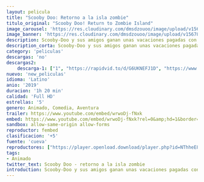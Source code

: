 ```yaml
---
layout: pelicula
title: "Scooby Doo: Retorno a la isla zombie"
titulo_original: "Scooby Doo! Return to Zombie Island"
image_carousel: 'https://res.cloudinary.com/dmsdzouoo/image/upload/v1567826081/scooby-min_iqmq0h.jpg'
image_banner: 'https://res.cloudinary.com/dmsdzouoo/image/upload/v1567826085/f309832802fe662fcd23d668473c78c8-min_hjcyhs.jpg'
description: Scooby-Doo y sus amigos ganan unas vacaciones pagadas con todos los gastos y se embarcan en un viaje de su vida a un paraíso tropical. Sin embargo, su destino es la isla Zombie. Tan pronto como llegan, se dan cuenta de que el lugar parece extrañamente familiar y recuerda un viaje que hicieron hace años, en el que se vieron envueltos en un misterio que involucra zombis. La pandilla pronto se entera de que su viaje al paraíso tiene un precio cuando los zombis resurgen y atacan su hotel. ¿Scooby-Doo y la pandilla Mystery Inc. finalmente resolverán el misterio detrás de Zombie Island?
description_corta: Scooby-Doo y sus amigos ganan unas vacaciones pagadas con todos los gastos y se embarcan en un viaje de su vida a un paraíso tropical. Sin embargo, su destino es la isla Zombie. Tan pronto como llegan, se dan cuenta de que el lugar parece extrañamente familiar y recuerda un
category: 'peliculas'
descargas: 'no'
descargas2:
    descarga-1: ["1", "https://rapidvid.to/d/G6UKNEFJ1D", "https://www.google.com/s2/favicons?domain=openload.co","OpenLoad","https://res.cloudinary.com/imbriitneysam/image/upload/v1541473684/mexico.png", "Latino", "Full HD"]
nuevo: 'new_peliculas'
idioma: 'Latino'
anio: '2019'
duracion: '1h 20 min'
calidad: 'Full HD'
estrellas: '5'
genero: Animado, Comedia, Aventura
trailer: https://www.youtube.com/embed/wrwoDj-fNxk
embed: https://www.youtube.com/embed/wrwoDj-fNxk?rel=0&amp;hd=1&border=0&wmode=opaque&enablejsapi=1&modestbranding=1&controls=1&showinfo=1
sandbox: allow-same-origin allow-forms
reproductor: fembed
clasificacion: '+5'
fuente: 'cueva'
reproductores: ["https://player.openload.download/player.php?id=NThheE8vVlFPWUVQaGo2Y0JxclF0cmNuaEY4UThkbGEva2p3alp5dm9RR1NCTk5zbG9ncW9SalJvNGJxMVZNQXg4SjNmOXhVemZoODFUeit3UGpUblE9PQ","https://api.cuevana3.io/olpremium/gd.php?file=ek5lbm9xYWNrS0xNejZabVlkSFIyTkxQb3BPWDB0UFkwY3lvbjJIRjBPQ1QwNStUck1mVG9kVExvM0djeHA3VnFybXRscUdvMWRXNHRZbU1lYXVUeDg2cGpKVmp4cXpBejYxcGszaTdrY1dzdmExL2liaXAyS3ZUcDRhSHpaSEdxNm1mbG5pMzJjVFBzWjE5WmF6VjE4NmxuWlNndEtUR3VibWZsSW5Lc05XNXFYNkhpSmV6MWF6VGdvZWYwcmpFMHRPQmw1MnJsY3pQc0dhR2lMU1N4WmZHYklLRWlNbmYxOG1ZYjZ6SDFBPT0","https://api.cuevana3.io/stream/index.php?file=ek5lbm9xYWNrS0xYMTZLa2xNbkdvY3ZTb3BtZng4TGp6ZFpobGFMUGtPREYxWjVtWUpTV281MlRaV0NVMHRIbTFOS25ZSmJSenFMWTEyUmlhWlNUcEplWmtuNTB0c0M3cUpHZ29tYz0","https://tutumeme.net/embed/player.php?u=bXQ3ajJOaW1wcFRGcEs2VW5XRGExTlRPMytmUnc3bHVwcWhoenVIUjI5SHF5TlNwc0taaG1jN2gwZHZSNTlIRHVhV2tZWitkNUtDVDNOL1ZvYW1rYjJkbW9LVT0","https://api.cuevana3.io/rr/gd.php?h=ek5lbm9xYWNrS0xJMVp5b21KREk0dFBLbjVkaHhkRGdrOG1jbnBpUnhhS1Z5NGw1aXBLeTJyWGJxWHlmMEx2bzNOQ3RmWU9VdDhqRjFJUjBkZGVrNExXU3FadVkyUT09","https://player.cuevana2espanol.com/irgotoolp.php?url=eTllbW9hZHpYNURLejlaalg2T3BsYy9PMHNTV29hYWVuY3JYMEpHVm9LRm9uWlRYbTVKL2hZbHVmc2lRMEphbmFRPT0"]
tags:
- Animado
twitter_text: Scooby Doo - retorno a la isla zombie
introduction: Scooby-Doo y sus amigos ganan unas vacaciones pagadas con todos los gastos y se embarcan en un viaje de su vida a un paraíso tropical. Sin embargo, su destino es la isla Zombie. Tan pronto como llegan, se dan cuenta de que el lugar parece extrañamente familiar y recuerda un
---
```












